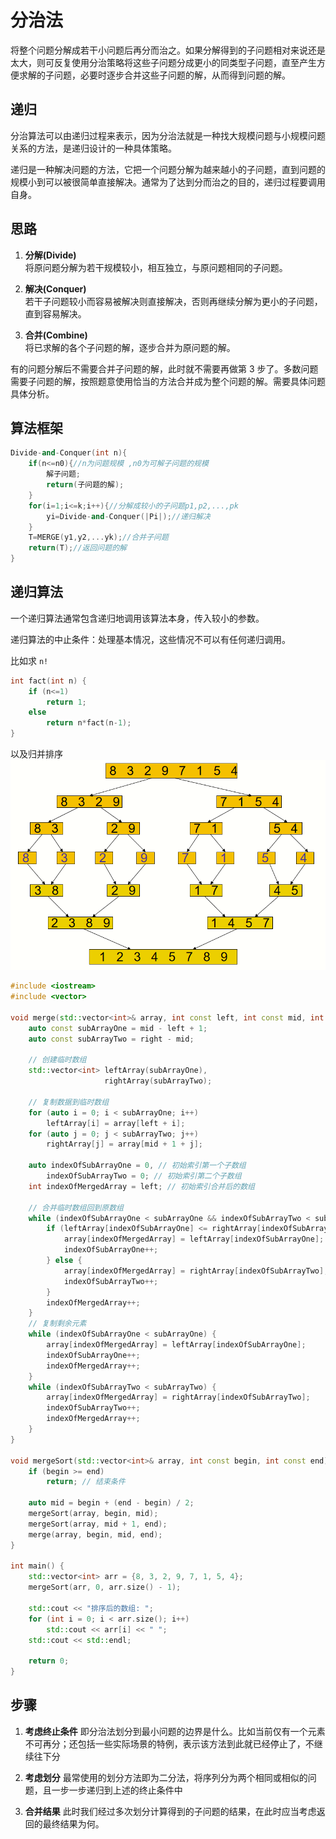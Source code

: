 # 分治法

将整个问题分解成若干小问题后再分而治之。如果分解得到的子问题相对来说还是太大，则可反复使用分治策略将这些子问题分成更小的同类型子问题，直至产生方便求解的子问题，必要时逐步合并这些子问题的解，从而得到问题的解。

## 递归

分治算法可以由递归过程来表示，因为分治法就是一种找大规模问题与小规模问题关系的方法，是递归设计的一种具体策略。

递归是一种解决问题的方法，它把一个问题分解为越来越小的子问题，直到问题的规模小到可以被很简单直接解决。通常为了达到分而治之的目的，递归过程要调用自身。

## 思路

1. **分解(Divide)**  
   将原问题分解为若干规模较小，相互独立，与原问题相同的子问题。

2. **解决(Conquer)**  
   若干子问题较小而容易被解决则直接解决，否则再继续分解为更小的子问题，直到容易解决。

3. **合并(Combine)**  
   将已求解的各个子问题的解，逐步合并为原问题的解。

有的问题分解后不需要合并子问题的解，此时就不需要再做第 3 步了。多数问题需要子问题的解，按照题意使用恰当的方法合并成为整个问题的解。需要具体问题具体分析。

## 算法框架

```cpp
Divide-and-Conquer(int n){
	if(n<=n0){//n为问题规模 ,n0为可解子问题的规模
		解子问题;
		return(子问题的解);
	}
	for(i=1;i<=k;i++){//分解成较小的子问题p1,p2,...,pk
		yi=Divide-and-Conquer(|Pi|);//递归解决
	}
	T=MERGE(y1,y2,...yk);//合并子问题
	return(T);//返回问题的解
}
```

## 递归算法

一个递归算法通常包含递归地调用该算法本身，传入较小的参数。

递归算法的中止条件：处理基本情况，这些情况不可以有任何递归调用。

比如求 `n!`

```cpp
int fact(int n) {
    if (n<=1)
        return 1;
    else
        return n*fact(n-1);
}
```

以及归并排序
![归并排序](归并排序.png)

```cpp
#include <iostream>
#include <vector>

void merge(std::vector<int>& array, int const left, int const mid, int const right) {
    auto const subArrayOne = mid - left + 1;
    auto const subArrayTwo = right - mid;

    // 创建临时数组
    std::vector<int> leftArray(subArrayOne),
                     rightArray(subArrayTwo);

    // 复制数据到临时数组
    for (auto i = 0; i < subArrayOne; i++)
        leftArray[i] = array[left + i];
    for (auto j = 0; j < subArrayTwo; j++)
        rightArray[j] = array[mid + 1 + j];

    auto indexOfSubArrayOne = 0, // 初始索引第一个子数组
        indexOfSubArrayTwo = 0; // 初始索引第二个子数组
    int indexOfMergedArray = left; // 初始索引合并后的数组

    // 合并临时数组回到原数组
    while (indexOfSubArrayOne < subArrayOne && indexOfSubArrayTwo < subArrayTwo) {
        if (leftArray[indexOfSubArrayOne] <= rightArray[indexOfSubArrayTwo]) {
            array[indexOfMergedArray] = leftArray[indexOfSubArrayOne];
            indexOfSubArrayOne++;
        } else {
            array[indexOfMergedArray] = rightArray[indexOfSubArrayTwo];
            indexOfSubArrayTwo++;
        }
        indexOfMergedArray++;
    }
    // 复制剩余元素
    while (indexOfSubArrayOne < subArrayOne) {
        array[indexOfMergedArray] = leftArray[indexOfSubArrayOne];
        indexOfSubArrayOne++;
        indexOfMergedArray++;
    }
    while (indexOfSubArrayTwo < subArrayTwo) {
        array[indexOfMergedArray] = rightArray[indexOfSubArrayTwo];
        indexOfSubArrayTwo++;
        indexOfMergedArray++;
    }
}

void mergeSort(std::vector<int>& array, int const begin, int const end) {
    if (begin >= end)
        return; // 结束条件

    auto mid = begin + (end - begin) / 2;
    mergeSort(array, begin, mid);
    mergeSort(array, mid + 1, end);
    merge(array, begin, mid, end);
}

int main() {
    std::vector<int> arr = {8, 3, 2, 9, 7, 1, 5, 4};
    mergeSort(arr, 0, arr.size() - 1);

    std::cout << "排序后的数组: ";
    for (int i = 0; i < arr.size(); i++)
        std::cout << arr[i] << " ";
    std::cout << std::endl;

    return 0;
}
```

## 步骤

1. **考虑终止条件** 即分治法划分到最小问题的边界是什么。比如当前仅有一个元素不可再分；还包括一些实际场景的特例，表示该方法到此就已经停止了，不继续往下分

2. **考虑划分** 最常使用的划分方法即为二分法，将序列分为两个相同或相似的问题，且一步一步递归到上述的终止条件中

3. **合并结果** 此时我们经过多次划分计算得到的子问题的结果，在此时应当考虑返回的最终结果为何。

